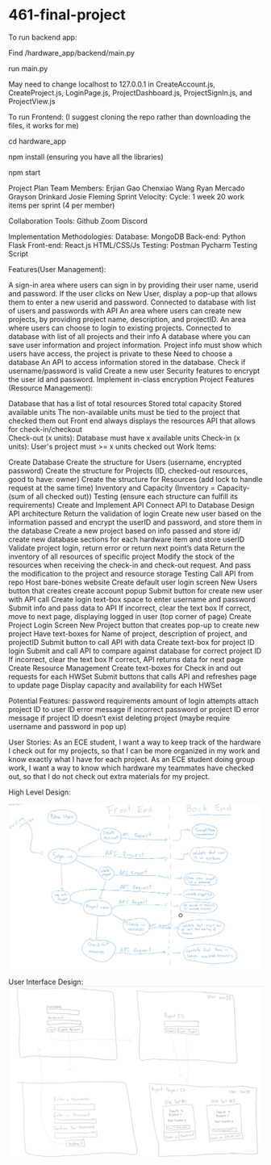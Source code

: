 # 461-final-project
To run backend app:

Find /hardware_app/backend/main.py

run main.py

May need to change localhost to 127.0.0.1 in CreateAccount.js, CreateProject.js, LoginPage.js, ProjectDashboard.js, ProjectSignIn.js, and ProjectView.js


To run Frontend:
(I suggest cloning the repo rather than downloading the files, it works for me)

cd hardware_app

npm install (ensuring you have all the libraries)

npm start




Project Plan
Team Members:
Erjian Gao
Chenxiao Wang 
Ryan Mercado
Grayson Drinkard
Josie Fleming
Sprint Velocity:
Cycle: 1 week
20 work items per sprint (4 per member)

Collaboration Tools:
Github
Zoom
Discord

Implementation Methodologies: 
Database: 
MongoDB
Back-end:
Python
Flask
Front-end: 
React.js
HTML/CSS/Js
Testing:
Postman
Pycharm Testing Script

Features(User Management):


A sign-in area where users can sign in by providing their user name, userid and password. If the user clicks on New User, display a pop-up that allows them to enter a new userid and password.
Connected to database with list of users and passwords with API
An area where users can create new projects, by providing project name, description, and projectID.
An area where users can choose to login to existing projects.
Connected to database with list of all projects and their info
A database where you can save user information and project information.
Project info must show which users have access, the project is private to these
Need to choose a database
An API to access information stored in the database.
Check if username/password is valid
Create a new user
Security features to encrypt the user id and password.
Implement in-class encryption
Project Features (Resource Management):

Database that has a list of total resources
Stored total capacity
Stored available units
The non-available units must be tied to the project that checked them out
Front end always displays the resources
API that allows for check-in/checkout	
Check-out (x units): Database must have x available units
Check-in (x units): User's project must >= x units checked out
Work Items:

Create Database
Create the structure for Users (username, encrypted password)
Create the structure for Projects (ID, checked-out resources, good to have: owner)
Create the structure for Resources (add lock to handle request at the same time)
Inventory and Capacity (Inventory = Capacity-(sum of all checked out)) 
Testing (ensure each structure can fulfill its requirements)
Create and Implement API 
Connect API to Database
Design API architecture 
Return the validation of login
Create new user based on the information passed and encrypt the userID and password, and store them in the database
Create a new project based on info passed and store id/ create new database sections for each hardware item and store userID
Validate project login, return error or return next point’s data
Return the inventory of all resources of specific project
Modify the stock of the resources when receiving the check-in and check-out request. And pass the modification to the project and resource storage
Testing
Call API from repo 
Host bare-bones website
Create default user login screen
New Users button that creates create account popup
Submit button for create new user with API call
Create login text-box space to enter username and password
Submit info and pass data to API
If incorrect, clear the text box
If correct, move to next page, displaying logged in user (top corner of page)
Create Project Login Screen
New Project button that creates pop-up to create new project
Have text-boxes for Name of project, description of project, and projectID
Submit button to call API with data
Create text-box for project ID login
Submit and call API to compare against database for correct project ID
If incorrect, clear the text box
If correct, API returns data for next page
Create Resource Management
Create text-boxes for Check in and out requests for each HWSet
Submit buttons that calls API and refreshes page to update page
Display capacity and availability for each HWSet

Potential Features:
password requirements
amount of login attempts
attach project ID to user ID
error message if incorrect password or project ID
error message if project ID doesn’t exist
deleting project (maybe require username and password in pop up)

User Stories:
As an ECE student, I want a way to keep track of the hardware I check out for my projects, so that I can be more organized in my work and know exactly what I have for each project.
As an ECE student doing group work, I want a way to know which hardware my teammates have checked out, so that I do not check out extra materials for my project.


High Level Design:

![High Level Design Should be Here](/imgs/highLevelDesign.png)

User Interface Design:
![Designs Should Be Here](/imgs/webExample.png)



